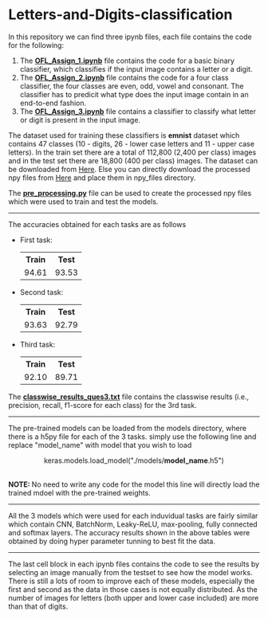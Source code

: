 # Letters-and-Digits-classification

In this repository we can find three ipynb files, each file contains the code for the following:
<ol>
  <li>The <b><a href="https://github.com/chaitnayabasava/Letters-and-Digits-classification/blob/master/OFL_Assign_1.ipynb">OFL_Assign_1.ipynb</a></b> file contains the code for a basic binary classifier, which classifies if the input image contains a letter or a digit.</li>
  <li>The <b><a href="https://github.com/chaitnayabasava/Letters-and-Digits-classification/blob/master/OFL_Assign_2.ipynb">OFL_Assign_2.ipynb</a></b> file contains the code for a four class classifier, the four classes are even, odd, vowel and consonant. The classifier has to predicit what type does the input image contain in an end-to-end fashion.</li>
  <li>The <b><a href="https://github.com/chaitnayabasava/Letters-and-Digits-classification/blob/master/OFL_Assign_3.ipynb">OFL_Assign_3.ipynb</a></b> file contains a classifier to classify what letter or digit is present in the input image.</li>
</ol>

The dataset used for training these classifiers is <b>emnist</b> dataset which contains 47 classes (10 - digits, 26 - lower case letters and 11 - upper case letters). In the train set there are a total of 112,800 (2,400 per class) images and in the test set there are 18,800 (400 per class) images. The dataset can be downloaded from <a href="https://drive.google.com/open?id=12OYCKGQp1VybvLM157ioLU4Bjt7PWpt-">Here</a>. Else you can directly download the processed npy files from <a href="https://drive.google.com/drive/folders/1mM0AXR0dk0fFucac0bRi7SrIl90g3KJK?usp=sharing">Here</a> and place them in npy_files directory.

The <b><a href="https://github.com/chaitnayabasava/Letters-and-Digits-classification/blob/master/pre_processing.py">pre_processing.py</a></b> file can be used to create the processed npy files which were used to train and test the models.
<hr>
The accuracies obtained for each tasks are as follows
<ul>
  <li>
    First task:
    <table>
      <tr><th>Train</th><th>Test</th></tr>
      <tr><td>94.61</td><td>93.53</td></tr>
    </table>
  </li>
  <li>
    Second task:
    <table>
      <tr><th>Train</th><th>Test</th></tr>
      <tr><td>93.63</td><td>92.79</td></tr>
    </table>
  </li>
  <li>
    Third task:
    <table>
      <tr><th>Train</th><th>Test</th></tr>
      <tr><td>92.10</td><td>89.71</td></tr>
    </table>
  </li>
</ul>

The <b><a href="https://github.com/chaitnayabasava/Letters-and-Digits-classification/blob/master/classwise_results_ques3.txt">classwise_results_ques3.txt</a></b> file contains the classwise results (i.e., precision, recall, f1-score for each class) for the 3rd task.
<hr>
The pre-trained models can be loaded from the models directory, where there is a h5py file for each of the 3 tasks.
simply use the following line and replace "model_name" with model that you wish to load<br>
<p style="text-align:center">keras.models.load_model("./models/<b>model_name</b>.h5")</p><br>
  <b>NOTE: </b>No need to write any code for the model this line will directly load the trained mdoel with the pre-trained weights.
<hr>

All the 3 models which were used for each induvidual tasks are fairly similar which contain CNN, BatchNorm, Leaky-ReLU, max-pooling, fully connected and softmax layers. The accuracy results shown in the above tables were obtained by doing hyper parameter tunning to best fit the data.

<hr>

The last cell block in each ipynb files contains the code to see the results by selecting an image manually from the testset to see how the model works. There is still a lots of room to improve each of these models, especially the first and second as the data in those cases is not equally distributed. As the number of images for letters (both upper and lower case included) are more than that of digits.

